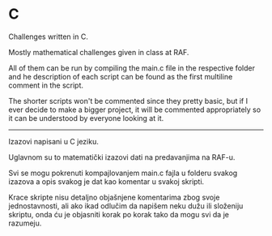# C


Challenges written in C.

Mostly mathematical challenges given in class at RAF.

All of them can be run by compiling the main.c file in the respective folder and he description of each script can be found as the first multiline comment in the script.

The shorter scripts won't be commented since they pretty basic, but if I ever decide to make a bigger project, it will be commented appropriately so it can be understood by everyone looking at it.

<hr>


Izazovi napisani u C jeziku.

Uglavnom su to matematički izazovi dati na predavanjima na RAF-u.

Svi se mogu pokrenuti kompajlovanjem main.c fajla u folderu svakog izazova a opis svakog je dat kao komentar u svakoj skripti.

Krace skripte nisu detaljno objašnjene komentarima zbog svoje jednostavnosti, ali ako ikad odlučim da napišem neku dužu ili složeniju skriptu, onda ću je objasniti korak po korak tako da mogu svi da je razumeju.
